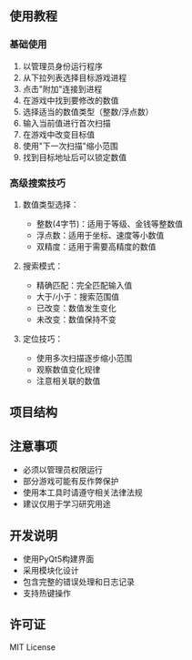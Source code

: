 ## 使用教程

### 基础使用

1. 以管理员身份运行程序
2. 从下拉列表选择目标游戏进程
3. 点击"附加"连接到进程
4. 在游戏中找到要修改的数值
5. 选择适当的数值类型（整数/浮点数）
6. 输入当前值进行首次扫描
7. 在游戏中改变目标值
8. 使用"下一次扫描"缩小范围
9. 找到目标地址后可以锁定数值

### 高级搜索技巧

1. 数值类型选择：
   - 整数(4字节)：适用于等级、金钱等整数值
   - 浮点数：适用于坐标、速度等小数值
   - 双精度：适用于需要高精度的数值

2. 搜索模式：
   - 精确匹配：完全匹配输入值
   - 大于/小于：搜索范围值
   - 已改变：数值发生变化
   - 未改变：数值保持不变

3. 定位技巧：
   - 使用多次扫描逐步缩小范围
   - 观察数值变化规律
   - 注意相关联的数值

## 项目结构

## 注意事项

- 必须以管理员权限运行
- 部分游戏可能有反作弊保护
- 使用本工具时请遵守相关法律法规
- 建议仅用于学习研究用途

## 开发说明

- 使用PyQt5构建界面
- 采用模块化设计
- 包含完整的错误处理和日志记录
- 支持热键操作

## 许可证

MIT License